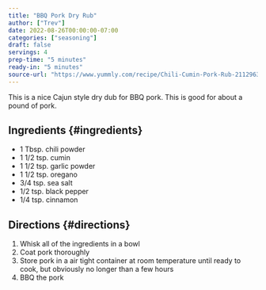 ```yaml
---
title: "BBQ Pork Dry Rub"
author: ["Trev"]
date: 2022-08-26T00:00:00-07:00
categories: ["seasoning"]
draft: false
servings: 4
prep-time: "5 minutes"
ready-in: "5 minutes"
source-url: "https://www.yummly.com/recipe/Chili-Cumin-Pork-Rub-2112963"
---
```


This is a nice Cajun style dry dub for BBQ pork. This is good for about a pound of pork.


## Ingredients {#ingredients}

-   1 Tbsp. chili powder
-   1 1/2 tsp. cumin
-   1 1/2 tsp. garlic powder
-   1 1/2 tsp. oregano
-   3/4 tsp. sea salt
-   1/2 tsp. black pepper
-   1/4 tsp. cinnamon


## Directions {#directions}

1.  Whisk all of the ingredients in a bowl
2.  Coat pork thoroughly
3.  Store pork in a air tight container at room temperature until ready to cook, but obviously no longer than a few hours
4.  BBQ the pork